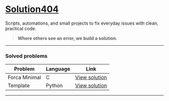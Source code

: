 # [Solution404](https://github.com/r7melo/solution404)

Scripts, automations, and small projects to fix everyday issues with clean, practical code.  
> **Where others see an error, we build a solution.**

---

### Solved problems

| Problem                | Language  | Link                          |
|------------------------|-----------|-------------------------------|
| Forca Minimal | C      | [View solution](https://github.com/r7melo/solution404/tree/main/problems/forca-minimal) |
| Template      | Python | [View solution](https://github.com/r7melo/solution404/tree/main/problems/new-problem)   |

---
